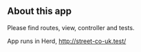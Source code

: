 ## About this app

Please find routes, view, controller and tests.

App runs in Herd, http://street-co-uk.test/
